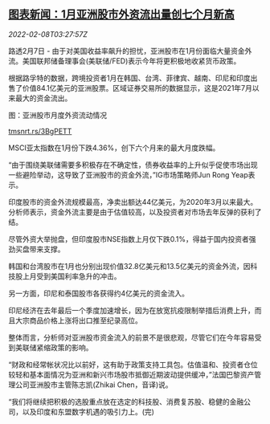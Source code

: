 <!--1644291062000-->
[图表新闻：1月亚洲股市外资流出量创七个月新高](https://cn.reuters.com/article/graphic-asia-stocks-jan-capital-flow-020-idCNKBS2KD08G)
------

<div><i>2022-02-08T03:27:57Z</i></div><p>路透2月7日 - 由于对美国收益率飙升的担忧，亚洲股市在1月份面临大量资金外流。美国联邦储备理事会(美联储/FED)表示今年将更积极地收紧货币政策。</p><p>根据路孚特的数据，跨境投资者1月在韩国、台湾、菲律宾、越南、印尼和印度出售了价值84.1亿美元的亚洲股票。区域证券交易所的数据显示，这是2021年7月以来最大的资金流出。</p><p>图：亚洲股市月度外资流动情况</p><p><a href="https://tmsnrt.rs/3BgPETT">tmsnrt.rs/3BgPETT</a></p><p>MSCI亚太指数在1月份下跌4.36%，创下六个月来的最大月度跌幅。</p><p>“由于围绕美联储需要多积极存在不确定性，债券收益率的上升似乎促使市场出现一些避险举动，这导致了亚洲股市的资金外流，”IG市场策略师Jun Rong Yeap表示。</p><p>印度股市的资金外流规模最高，净卖出额达44亿美元，为2020年3月以来最大。分析师表示，资金外流主要是由于估值较高，以及投资者对市场去年反弹的获利了结。</p><p>尽管外资大举抛盘，但印度股市NSE指数上月仅下跌0.1%，得益于国内投资者强劲买盘带来支撑。</p><p>韩国和台湾股市在1月也分别出现价值32.8亿美元和13.5亿美元的资金外流，因科技股上月受到美国利率急升的冲击。</p><p>另一方面，印尼和泰国股市各获得约4亿美元的资金流入。</p><p>印尼经济在去年最后一个季度加速增长，因为在放宽抗疫限制举措后消费上升，而且大宗商品价格上涨将出口推至纪录高位。</p><p>整体而言，分析师对亚洲股市资金流入的前景不是很悲观，尽管它们在今年容易受到美联储紧缩政策的影响。</p><p>“财政和经常帐状况比以前好，这有助于政策支持工具包。估值温和、投资者仓位较轻和基本面情况为亚洲和新兴市场股市抵御近期波动提供缓冲，”法国巴黎资产管理公司亚洲股市主管陈志凯(Zhikai Chen，音译)说。</p><p>“我们将继续把积极的选股重点放在选定的科技股、消费复苏股、稳健的金融公司，以及印度和东盟数字机遇的吸引力上。(完)</p>
